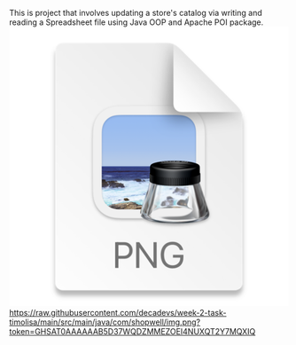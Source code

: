 This is project that involves updating a store's catalog via writing and reading a Spreadsheet file using Java OOP and Apache POI package.
![img.png](img.png)https://raw.githubusercontent.com/decadevs/week-2-task-timolisa/main/src/main/java/com/shopwell/img.png?token=GHSAT0AAAAAAB5D37WQDZMMEZOEI4NUXQT2Y7MQXIQ